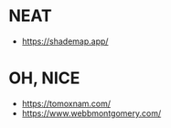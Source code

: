 # NEAT
- https://shademap.app/

# OH, NICE
- https://tomoxnam.com/
- https://www.webbmontgomery.com/
